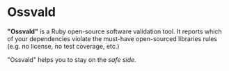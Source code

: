 # Ossvald

**"Ossvald"** is a Ruby open-source software validation tool. It reports which of your dependencies violate the must-have open-sourced libraries rules (e.g. no license, no test coverage, etc.)

"Ossvald" helps you to stay on the _safe side_.
